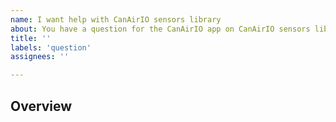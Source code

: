 ```yaml
---
name: I want help with CanAirIO sensors library  
about: You have a question for the CanAirIO app on CanAirIO sensors library, or you need any kind of help.  
title: ''
labels: 'question'
assignees: ''

---
```


## Overview
